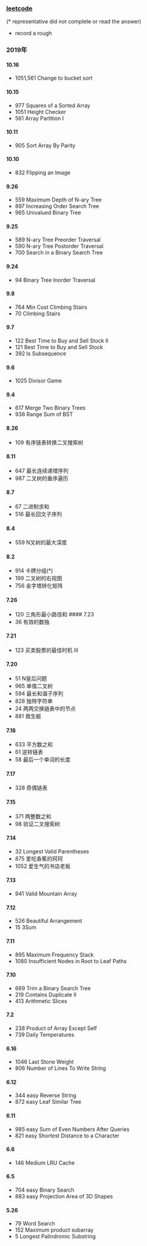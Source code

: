 ### [leetcode](https://leetcode-cn.com/problems/trim-a-binary-search-tree/submissions/)
(* representative did not complete or read the answer)

- record a rough

### 2019年
#### 10.16
- 1051,561 Change to bucket sort
#### 10.15
- 977 Squares of a Sorted Array
- 1051 Height Checker
- 561 Array Partition I
#### 10.11
- 905 Sort Array By Parity
#### 10.10 
- 832 Flipping an Image
#### 9.26
- 559 Maximum Depth of N-ary Tree
- 897 Increasing Order Search Tree
- 965 Univalued Binary Tree
#### 9.25
- 589 N-ary Tree Preorder Traversal
- 590 N-ary Tree Postorder Traversal
- 700 Search in a Binary Search Tree
#### 9.24
- 94 Binary Tree Inorder Traversal
#### 9.8
- 764 Min Cost Climbing Stairs 
- 70 Climbing Stairs
#### 9.7
- 122 Best Time to Buy and Sell Stock II
- 121 Best Time to Buy and Sell Stock
- 392 Is Subsequence
#### 9.6
- 1025 Divisor Game
#### 9.4
- 617 Merge Two Binary Trees
- 938 Range Sum of BST
#### 8.26 
- 109 有序链表转换二叉搜索树
#### 8.11
- 647 最长连续递增序列
- 987 二叉树的垂序遍历
#### 8.7
-  67 二进制求和
- 516  最长回文子序列 
#### 8.4
- 559 N叉树的最大深度
#### 8.2 
- 914 卡牌分组(*)
- 199 二叉树的右视图
- 756 金字塔转化矩阵
#### 7.26
- 120 三角形最小路径和 #### 7.23 
- 36 有效的数独
#### 7.21
- 123 买卖股票的最佳时机 III
#### 7.20
- 51 N皇后问题
- 965 单值二叉树
- 594 最长和谐子序列
- 828 独特字符串
- 24 两两交换链表中的节点
- 881 救生艇
#### 7.18
- 633 平方数之和
- 61 逆转链表
- 58 最后一个单词的长度
#### 7.17
- 328 奇偶链表
#### 7.15
- 371 两整数之和
- 98 验证二叉搜索树
#### 7.14
- 32 Longest Valid Parentheses
- 875 爱吃香蕉的珂珂
- 1052 爱生气的书店老板
#### 7.13
- 941 Valid Mountain Array
#### 7.12
- 526 Beautiful Arrangement
- 15 3Sum
#### 7.11
- 895 Maximum Frequency Stack 
- 1080 Insufficient Nodes in Root to Leaf Paths
#### 7.10
- 669 Trim a Binary Search Tree
- 219 Contains Duplicate II
- 413 Arithmetic Slices 
#### 7.2
- 238 Product of Array Except Self
- 739 Daily Temperatures
#### 6.16
- 1046 Last Stone Weight
- 806 Number of Lines To Write String 
#### 6.12
- 344 easy Reverse String
- 872 easy Leaf Similar Tree
#### 6.11
- 985 easy Sum of Even Numbers After Queries
- 821 easy Shortest Distance to a Character
#### 6.6
- 146 Medium LRU Cache
#### 6.5
- 704  easy Binary Search
- 883  easy Projection Area of 3D Shapes
#### 5.26
- 79 Word Search
- 152 Maximum product subarray 
- 5 Longest Palindromic Substring 
